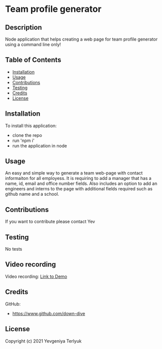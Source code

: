 # Team profile generator

## Description
Node application that helps creating a web page for team profile generator using a command line only!

## Table of Contents

* [Installation](#installation)
* [Usage](#usage)
* [Contributions](#contributions)
* [Testing](#testing)
* [Credits](#credits)
* [License](#license)

## Installation
To install this application:
* clone the repo 
* run 'npm i' 
* run the application in node

## Usage
An easy and simple way to generate a team web-page with contact informaiton for all employess. It is requiring to add a manager that has a name, id, email and office number fields. Also includes an option to add an engineers and interns to the page with additional fields required such as github name and a school.

## Contributions
If you want to contribute please contact Yev

## Testing
No tests

## Video recording
Video recording:
[Link to Demo](https://drive.google.com/file/d/10eALBL3QQWxx2Q0IG2vw2Wkp4t5XA4YO/view?usp=sharing)
## Credits
GitHub: 
* https://www.github.com/down-dive

## License
Copyright (c) 2021 Yevgeniya Terlyuk
